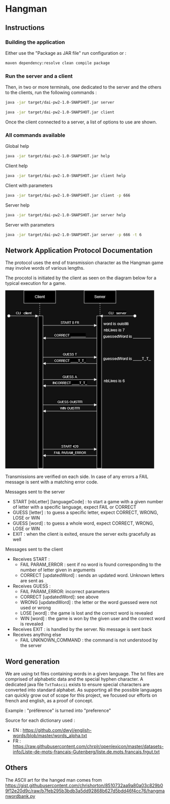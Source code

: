 # Hangman

## Instructions

### Building the application

Either use the "Package as JAR file" run configuration or :

```bash
maven dependency:resolve clean compile package
```

### Run the server and a client

Then, in two or more terminals, one dedicated to the server and the
others to the clients, run the following commands :

```bash
java -jar target/dai-pw2-1.0-SNAPSHOT.jar server
```

```bash
java -jar target/dai-pw2-1.0-SNAPSHOT.jar client
```

Once the client connected to a server, a list of options to use are
shown.

### All commands available

Global help

```bash
java -jar target/dai-pw2-1.0-SNAPSHOT.jar help
```

Client help

```bash
java -jar target/dai-pw2-1.0-SNAPSHOT.jar client help
```

Client with parameters

```bash
java -jar target/dai-pw2-1.0-SNAPSHOT.jar client -p 666
```

Server help

```bash
java -jar target/dai-pw2-1.0-SNAPSHOT.jar server help
```

Server with parameters

```bash
java -jar target/dai-pw2-1.0-SNAPSHOT.jar server -p 666 -t 6
```

## Network Application Protocol Documentation

The protocol uses the end of transmission character as the Hangman
game may involve words of various lengths.

The procotol is initiated by the client as seen on the diagram below
for a typical execution for a game.

![Sequence.png](files%2FSequence.png)

Transmissions are verified on each side. In case of any errors a FAIL
message is sent with a matching error code.

Messages sent to the server

- START [nbLetter] [languageCode] : to start a game with a given
  number of letter with a specific language, expect FAIL or CORRECT
- GUESS [letter] : to guess a specific letter, expect CORRECT, WRONG,
  LOSE or WIN
- GUESS [word] : to guess a whole word, expect CORRECT, WRONG, LOSE or
  WIN
- EXIT : when the client is exited, ensure the server exits gracefully
  as well

Messages sent to the client

- Receives START :
  - FAIL PARAM_ERROR : sent if no word is found corresponding to the
    number of letter given in arguments
  - CORRECT [updatedWord] : sends an updated word. Unknown letters
    are sent as `_`
- Receives GUESS :
  - FAIL PARAM_ERROR: incorrect parameters
  - CORRECT [updatedWord]: see above
  - WRONG [updatedWord] : the letter or the word guessed were not
    used or wrong
  - LOSE [word] : the game is lost and the correct word is revealed
  - WIN [word] : the game is won by the given user and the correct
    word is revealed
- Receives EXIT : is handled by the server. No message is sent back
- Receives anything else
  - FAIL UNKNOWN_COMMAND : the command is not understood by the server

## Word generation

We are using txt files containing words in a given language.
The txt files are comprised of alphabetic data and the special hyphen
character.
A dedicated java file ```TxtToAscii``` exists to ensure special
characters are converted into standard alphabet.
As supporting all the possible languages can quickly grow out of scope
for this project, we focused our efforts on french and english, as a
proof of concept.

Example : "préférence" is turned into "preference"

Source for each dictionary used :

- EN : https://github.com/dwyl/english-words/blob/master/words_alpha.txt
- FR : https://raw.githubusercontent.com/chrplr/openlexicon/master/datasets-info/Liste-de-mots-francais-Gutenberg/liste.de.mots.francais.frgut.txt

## Others

The ASCII art for the hanged man comes from https://gist.githubusercontent.com/chrishorton/8510732aa9a80a03c829b09f12e20d9c/raw/b7feb295b3bdb3a5dd92868b627d5bdd46f4cc76/hangmanwordbank.py